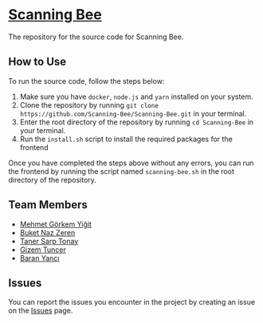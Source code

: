 # [Scanning Bee](https://senior.ceng.metu.edu.tr/2024/Scanning-Bee)

The repository for the source code for Scanning Bee.

## How to Use

To run the source code, follow the steps below:

1. Make sure you have `docker`, `node.js` and `yarn` installed on your system.
2. Clone the repository by running `git clone https://github.com/Scanning-Bee/Scanning-Bee.git` in your terminal.
3. Enter the root directory of the repository by running `cd Scanning-Bee` in your terminal.
4. Run the `install.sh` script to install the required packages for the frontend

Once you have completed the steps above without any errors, you can run the frontend by running the script named `scanning-bee.sh` in the root directory of the repository.

## Team Members

 - [Mehmet Görkem Yiğit](https://github.com/gorkemyigit)
 - [Buket Naz Zeren](https://github.com/b-zeren)
 - [Taner Sarp Tonay](https://github.com/tanersarptonay)
 - [Gizem Tuncer](https://github.com/GizemTuncer7)
 - [Baran Yancı](https://github.com/y4nci)

## Issues

You can report the issues you encounter in the project by creating an issue on the [Issues](https://github.com/Scanning-Bee/Scanning-Bee/issues) page.
